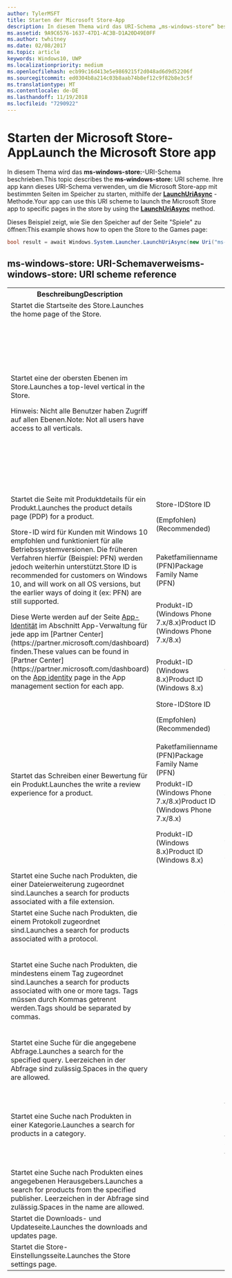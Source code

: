 ```yaml
---
author: TylerMSFT
title: Starten der Microsoft Store-App
description: In diesem Thema wird das URI-Schema „ms-windows-store“ beschrieben. Ihre app kann dieses URI-Schema verwenden, um die Microsoft Store-app mit bestimmten Seiten im Speicher zu starten.
ms.assetid: 9A9C6576-1637-47D1-AC3B-D1A20D49E0FF
ms.author: twhitney
ms.date: 02/08/2017
ms.topic: article
keywords: Windows10, UWP
ms.localizationpriority: medium
ms.openlocfilehash: ecb99c16d413e5e9869215f2d048ad6d9d52206f
ms.sourcegitcommit: ed0304b8a214c03b8aab74b8ef12c9f82b8e3c5f
ms.translationtype: MT
ms.contentlocale: de-DE
ms.lasthandoff: 11/19/2018
ms.locfileid: "7290922"
---
```

# <a name="launch-the-microsoft-store-app"></a><span data-ttu-id="4b51d-105">Starten der Microsoft Store-App</span><span class="sxs-lookup"><span data-stu-id="4b51d-105">Launch the Microsoft Store app</span></span>



<span data-ttu-id="4b51d-106">In diesem Thema wird das **ms-windows-store:**-URI-Schema beschrieben.</span><span class="sxs-lookup"><span data-stu-id="4b51d-106">This topic describes the **ms-windows-store:** URI scheme.</span></span> <span data-ttu-id="4b51d-107">Ihre app kann dieses URI-Schema verwenden, um die Microsoft Store-app mit bestimmten Seiten im Speicher zu starten, mithilfe der [**LaunchUriAsync**](https://msdn.microsoft.com/library/windows/apps/hh701476) -Methode.</span><span class="sxs-lookup"><span data-stu-id="4b51d-107">Your app can use this URI scheme to launch the Microsoft Store app to specific pages in the store by using the [**LaunchUriAsync**](https://msdn.microsoft.com/library/windows/apps/hh701476) method.</span></span>

<span data-ttu-id="4b51d-108">Dieses Beispiel zeigt, wie Sie den Speicher auf der Seite "Spiele" zu öffnen:</span><span class="sxs-lookup"><span data-stu-id="4b51d-108">This example shows how to open the Store to the Games page:</span></span>

```cs
bool result = await Windows.System.Launcher.LaunchUriAsync(new Uri("ms-windows-store://navigatetopage/?Id=Games"));
```

## <a name="ms-windows-store-uri-scheme-reference"></a><span data-ttu-id="4b51d-109">ms-windows-store: URI-Schemaverweis</span><span class="sxs-lookup"><span data-stu-id="4b51d-109">ms-windows-store: URI scheme reference</span></span>

<table>
<tr><th><span data-ttu-id="4b51d-110">Beschreibung</span><span class="sxs-lookup"><span data-stu-id="4b51d-110">Description</span></span></th><th></th><th><span data-ttu-id="4b51d-111">URI-Schema</span><span class="sxs-lookup"><span data-stu-id="4b51d-111">URI scheme</span></span></th></tr>
<tr><td><span data-ttu-id="4b51d-112">Startet die Startseite des Store.</span><span class="sxs-lookup"><span data-stu-id="4b51d-112">Launches the home page of the Store.</span></span></td><td /><td><span data-ttu-id="4b51d-113">ms-windows-store://home</span><span class="sxs-lookup"><span data-stu-id="4b51d-113">ms-windows-store://home</span></span></td></tr>
<tr><td><span data-ttu-id="4b51d-114">Startet eine der obersten Ebenen im Store.</span><span class="sxs-lookup"><span data-stu-id="4b51d-114">Launches a top-level vertical in the Store.</span></span><p><span data-ttu-id="4b51d-115">Hinweis: Nicht alle Benutzer haben Zugriff auf allen Ebenen.</span><span class="sxs-lookup"><span data-stu-id="4b51d-115">Note: Not all users have access to all verticals.</span></span></p>
</td><td /><td>
<p><span data-ttu-id="4b51d-116">ms-windows-store://navigatetopage/?Id=Apps</span><span class="sxs-lookup"><span data-stu-id="4b51d-116">ms-windows-store://navigatetopage/?Id=Apps</span></span> </p>
<p><span data-ttu-id="4b51d-117">ms-windows-store://navigatetopage/?Id=Games</span><span class="sxs-lookup"><span data-stu-id="4b51d-117">ms-windows-store://navigatetopage/?Id=Games</span></span></p>
<p><span data-ttu-id="4b51d-118">ms-windows-store://navigatetopage/?Id=Music</span><span class="sxs-lookup"><span data-stu-id="4b51d-118">ms-windows-store://navigatetopage/?Id=Music</span></span></p>
<p><span data-ttu-id="4b51d-119">ms-windows-store://navigatetopage/?Id=Video</span><span class="sxs-lookup"><span data-stu-id="4b51d-119">ms-windows-store://navigatetopage/?Id=Video</span></span></p>
<p><span data-ttu-id="4b51d-120">ms-windows-store://navigatetopage/?Id=LOB</span><span class="sxs-lookup"><span data-stu-id="4b51d-120">ms-windows-store://navigatetopage/?Id=LOB</span></span></p>
</td>
</tr>
<tr>
<td rowspan="4"><span data-ttu-id="4b51d-121">Startet die Seite mit Produktdetails für ein Produkt.</span><span class="sxs-lookup"><span data-stu-id="4b51d-121">Launches the product details page (PDP) for a product.</span></span> <p><span data-ttu-id="4b51d-122">Store-ID wird für Kunden mit Windows 10 empfohlen und funktioniert für alle Betriebssystemversionen. Die früheren Verfahren hierfür (Beispiel: PFN) werden jedoch weiterhin unterstützt.</span><span class="sxs-lookup"><span data-stu-id="4b51d-122">Store ID is recommended for customers on Windows 10, and will work on all OS versions, but the earlier ways of doing it (ex: PFN) are still supported.</span></span></p>
<p><span data-ttu-id="4b51d-123">Diese Werte werden auf der Seite <a href="https://msdn.microsoft.com/library/windows/apps/mt148561.aspx">App-Identität</a> im Abschnitt App-Verwaltung für jede app im [Partner Center](https://partner.microsoft.com/dashboard) finden.</span><span class="sxs-lookup"><span data-stu-id="4b51d-123">These values can be found in [Partner Center](https://partner.microsoft.com/dashboard) on the <a href="https://msdn.microsoft.com/library/windows/apps/mt148561.aspx">App identity</a> page in the App management section for each app.</span></span></p>
</td>
<td>
<span data-ttu-id="4b51d-124">Store-ID</span><span class="sxs-lookup"><span data-stu-id="4b51d-124">Store ID</span></span> <p><span data-ttu-id="4b51d-125">(Empfohlen)</span><span class="sxs-lookup"><span data-stu-id="4b51d-125">(Recommended)</span></span></p>
</td>
<td>
<p><span data-ttu-id="4b51d-126">ms-windows-store://pdp/?ProductId=9WZDNCRFHVJL</span><span class="sxs-lookup"><span data-stu-id="4b51d-126">ms-windows-store://pdp/?ProductId=9WZDNCRFHVJL</span></span></p>
</td>
</tr>
<tr>
<td><span data-ttu-id="4b51d-127">Paketfamilienname (PFN)</span><span class="sxs-lookup"><span data-stu-id="4b51d-127">Package Family Name (PFN)</span></span></td>
<td><span data-ttu-id="4b51d-128">ms-windows-store://pdp/?PFN= Microsoft.Office.OneNote_8wekyb3d8bbwe</span><span class="sxs-lookup"><span data-stu-id="4b51d-128">ms-windows-store://pdp/?PFN= Microsoft.Office.OneNote_8wekyb3d8bbwe</span></span>
</td>
</tr>
<tr>
<td><span data-ttu-id="4b51d-129">Produkt-ID (Windows Phone 7.x/8.x)</span><span class="sxs-lookup"><span data-stu-id="4b51d-129">Product ID (Windows Phone 7.x/8.x)</span></span></td>
<td><span data-ttu-id="4b51d-130">ms-windows-store://pdp/?PhoneAppId=ca05b3ab-f157-450c-8c49-a1f127f5e71d</span><span class="sxs-lookup"><span data-stu-id="4b51d-130">ms-windows-store://pdp/?PhoneAppId=ca05b3ab-f157-450c-8c49-a1f127f5e71d</span></span> </td>
</tr>
<tr>
<td><span data-ttu-id="4b51d-131">Produkt-ID (Windows 8.x)</span><span class="sxs-lookup"><span data-stu-id="4b51d-131">Product ID (Windows 8.x)</span></span></td>
<td><span data-ttu-id="4b51d-132">ms-windows-store://pdp/?AppId=f022389f-f3a6-417e-ad23-704fbdf57117</span><span class="sxs-lookup"><span data-stu-id="4b51d-132">ms-windows-store://pdp/?AppId=f022389f-f3a6-417e-ad23-704fbdf57117</span></span>
</td>
</tr>
<tr>
<td rowspan="4"><span data-ttu-id="4b51d-133">Startet das Schreiben einer Bewertung für ein Produkt.</span><span class="sxs-lookup"><span data-stu-id="4b51d-133">Launches the write a review experience for a product.</span></span></td>
<td><span data-ttu-id="4b51d-134">Store-ID</span><span class="sxs-lookup"><span data-stu-id="4b51d-134">Store ID</span></span> <p><span data-ttu-id="4b51d-135">(Empfohlen)</span><span class="sxs-lookup"><span data-stu-id="4b51d-135">(Recommended)</span></span></p></td>
<td><span data-ttu-id="4b51d-136">ms-windows-store://review/?ProductId=9WZDNCRFHVJL</span><span class="sxs-lookup"><span data-stu-id="4b51d-136">ms-windows-store://review/?ProductId=9WZDNCRFHVJL</span></span> </td>
</tr>
<tr>
<td><span data-ttu-id="4b51d-137">Paketfamilienname (PFN)</span><span class="sxs-lookup"><span data-stu-id="4b51d-137">Package Family Name (PFN)</span></span></td>
<td><span data-ttu-id="4b51d-138">ms-windows-store://review/?PFN= Microsoft.Office.OneNote_8wekyb3d8bbwe</span><span class="sxs-lookup"><span data-stu-id="4b51d-138">ms-windows-store://review/?PFN= Microsoft.Office.OneNote_8wekyb3d8bbwe</span></span>
</td>
</tr>
<tr>
<td><span data-ttu-id="4b51d-139">Produkt-ID (Windows Phone 7.x/8.x)</span><span class="sxs-lookup"><span data-stu-id="4b51d-139">Product ID (Windows Phone 7.x/8.x)</span></span></td>
<td><span data-ttu-id="4b51d-140">ms-windows-store://reviewapp/?AppId=ca05b3ab-f157-450c-8c49-a1f127f5e71d</span><span class="sxs-lookup"><span data-stu-id="4b51d-140">ms-windows-store://reviewapp/?AppId=ca05b3ab-f157-450c-8c49-a1f127f5e71d</span></span> </td>
</tr>
<tr>
<td><span data-ttu-id="4b51d-141">Produkt-ID (Windows 8.x)</span><span class="sxs-lookup"><span data-stu-id="4b51d-141">Product ID (Windows 8.x)</span></span></td>
<td><span data-ttu-id="4b51d-142">ms-windows-store://review/?AppId=f022389f-f3a6-417e-ad23-704fbdf57117</span><span class="sxs-lookup"><span data-stu-id="4b51d-142">ms-windows-store://review/?AppId=f022389f-f3a6-417e-ad23-704fbdf57117</span></span> </td>
</tr>
<tr>
<td><span data-ttu-id="4b51d-143">Startet eine Suche nach Produkten, die einer Dateierweiterung zugeordnet sind.</span><span class="sxs-lookup"><span data-stu-id="4b51d-143">Launches a search for products associated with a file extension.</span></span> </td>
<td />
<td><span data-ttu-id="4b51d-144">ms-windows-store://assoc/?FileExt=pdf</span><span class="sxs-lookup"><span data-stu-id="4b51d-144">ms-windows-store://assoc/?FileExt=pdf</span></span>
</td>
</tr>
<tr>
<td><span data-ttu-id="4b51d-145">Startet eine Suche nach Produkten, die einem Protokoll zugeordnet sind.</span><span class="sxs-lookup"><span data-stu-id="4b51d-145">Launches a search for products associated with a protocol.</span></span></td>
<td />
<td><span data-ttu-id="4b51d-146">ms-windows-store://assoc/?Protocol=ms-word</span><span class="sxs-lookup"><span data-stu-id="4b51d-146">ms-windows-store://assoc/?Protocol=ms-word</span></span> </td>
</tr>
<tr>
<td><span data-ttu-id="4b51d-147">Startet eine Suche nach Produkten, die mindestens einem Tag zugeordnet sind.</span><span class="sxs-lookup"><span data-stu-id="4b51d-147">Launches a search for products associated with one or more tags.</span></span> <span data-ttu-id="4b51d-148">Tags müssen durch Kommas getrennt werden.</span><span class="sxs-lookup"><span data-stu-id="4b51d-148">Tags should be separated by commas.</span></span>
</td>
<td />
<td>
<p><span data-ttu-id="4b51d-149">ms-windows-store://assoc/?Tags=Photos_Rich_Media_Edit</span><span class="sxs-lookup"><span data-stu-id="4b51d-149">ms-windows-store://assoc/?Tags=Photos_Rich_Media_Edit</span></span> </p>
<p><span data-ttu-id="4b51d-150">ms-windows-store://assoc/?Tags=Photos_Rich_Media_Edit, Camera_Capture_App</span><span class="sxs-lookup"><span data-stu-id="4b51d-150">ms-windows-store://assoc/?Tags=Photos_Rich_Media_Edit, Camera_Capture_App</span></span></p>
</td>
</tr>
<tr>
<td>
<span data-ttu-id="4b51d-151">Startet eine Suche für die angegebene Abfrage.</span><span class="sxs-lookup"><span data-stu-id="4b51d-151">Launches a search for the specified query.</span></span> <span data-ttu-id="4b51d-152">Leerzeichen in der Abfrage sind zulässig.</span><span class="sxs-lookup"><span data-stu-id="4b51d-152">Spaces in the query are allowed.</span></span>
</td>
<td />
<td><span data-ttu-id="4b51d-153">ms-windows-store://search/?query=OneNote</span><span class="sxs-lookup"><span data-stu-id="4b51d-153">ms-windows-store://search/?query=OneNote</span></span> </td>
</tr>
<tr>
<td><span data-ttu-id="4b51d-154">Startet eine Suche nach Produkten in einer Kategorie.</span><span class="sxs-lookup"><span data-stu-id="4b51d-154">Launches a search for products in a category.</span></span></td>
<td />
<td>
<p><span data-ttu-id="4b51d-155">ms-windows-store://browse/?type=Apps&amp;cat=Productivity</span><span class="sxs-lookup"><span data-stu-id="4b51d-155">ms-windows-store://browse/?type=Apps&amp;cat=Productivity</span></span></p>
<p><span data-ttu-id="4b51d-156">ms-windows-store://browse/?type=Apps&amp;cat=Health+%26+fitness</span><span class="sxs-lookup"><span data-stu-id="4b51d-156">ms-windows-store://browse/?type=Apps&amp;cat=Health+%26+fitness</span></span> </p>
</td>
</tr>
<tr>
<td><span data-ttu-id="4b51d-157">Startet eine Suche nach Produkten eines angegebenen Herausgebers.</span><span class="sxs-lookup"><span data-stu-id="4b51d-157">Launches a search for products from the specified publisher.</span></span> <span data-ttu-id="4b51d-158">Leerzeichen in der Abfrage sind zulässig.</span><span class="sxs-lookup"><span data-stu-id="4b51d-158">Spaces in the name are allowed.</span></span>
</td>
<td />
<td><span data-ttu-id="4b51d-159">ms-windows-store://publisher/?name=Microsoft Corporation</span><span class="sxs-lookup"><span data-stu-id="4b51d-159">ms-windows-store://publisher/?name=Microsoft Corporation</span></span>
</td>
</tr>
<tr><td><span data-ttu-id="4b51d-160">Startet die Downloads- und Updateseite.</span><span class="sxs-lookup"><span data-stu-id="4b51d-160">Launches the downloads and updates page.</span></span></td>
<td />
<td><span data-ttu-id="4b51d-161">ms-windows-store://downloadsandupdates</span><span class="sxs-lookup"><span data-stu-id="4b51d-161">ms-windows-store://downloadsandupdates</span></span> </td>
</tr>
<tr>
<td><span data-ttu-id="4b51d-162">Startet die Store-Einstellungsseite.</span><span class="sxs-lookup"><span data-stu-id="4b51d-162">Launches the Store settings page.</span></span></td>
<td />
<td><span data-ttu-id="4b51d-163">ms-windows-store://settings</span><span class="sxs-lookup"><span data-stu-id="4b51d-163">ms-windows-store://settings</span></span> </td>
</tr>
</table>

 

 
